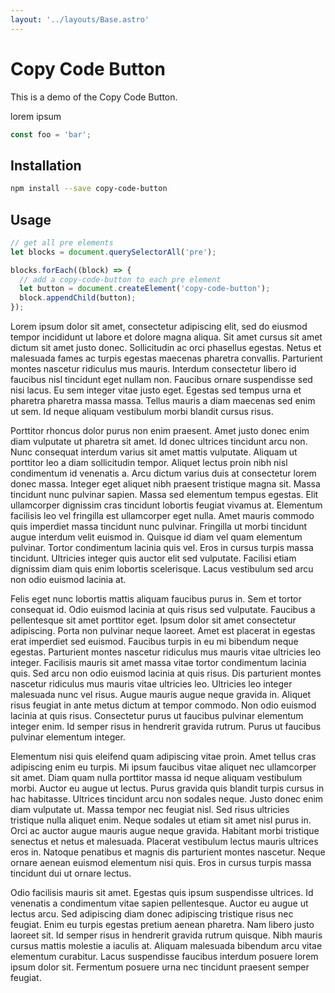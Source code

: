 ```yaml
---
layout: '../layouts/Base.astro'
---
```


# Copy Code Button

This is a demo of the Copy Code Button.

lorem ipsum

```js
const foo = 'bar';
```

## Installation

```bash
npm install --save copy-code-button
```

## Usage

```js
// get all pre elements
let blocks = document.querySelectorAll('pre');

blocks.forEach((block) => {
  // add a copy-code-button to each pre element
  let button = document.createElement('copy-code-button');
  block.appendChild(button);
});

```

Lorem ipsum dolor sit amet, consectetur adipiscing elit, sed do eiusmod tempor incididunt ut labore et dolore magna aliqua. Sit amet cursus sit amet dictum sit amet justo donec. Sollicitudin ac orci phasellus egestas. Netus et malesuada fames ac turpis egestas maecenas pharetra convallis. Parturient montes nascetur ridiculus mus mauris. Interdum consectetur libero id faucibus nisl tincidunt eget nullam non. Faucibus ornare suspendisse sed nisi lacus. Eu sem integer vitae justo eget. Egestas sed tempus urna et pharetra pharetra massa massa. Tellus mauris a diam maecenas sed enim ut sem. Id neque aliquam vestibulum morbi blandit cursus risus.

Porttitor rhoncus dolor purus non enim praesent. Amet justo donec enim diam vulputate ut pharetra sit amet. Id donec ultrices tincidunt arcu non. Nunc consequat interdum varius sit amet mattis vulputate. Aliquam ut porttitor leo a diam sollicitudin tempor. Aliquet lectus proin nibh nisl condimentum id venenatis a. Arcu dictum varius duis at consectetur lorem donec massa. Integer eget aliquet nibh praesent tristique magna sit. Massa tincidunt nunc pulvinar sapien. Massa sed elementum tempus egestas. Elit ullamcorper dignissim cras tincidunt lobortis feugiat vivamus at. Elementum facilisis leo vel fringilla est ullamcorper eget nulla. Amet mauris commodo quis imperdiet massa tincidunt nunc pulvinar. Fringilla ut morbi tincidunt augue interdum velit euismod in. Quisque id diam vel quam elementum pulvinar. Tortor condimentum lacinia quis vel. Eros in cursus turpis massa tincidunt. Ultricies integer quis auctor elit sed vulputate. Facilisi etiam dignissim diam quis enim lobortis scelerisque. Lacus vestibulum sed arcu non odio euismod lacinia at.

Felis eget nunc lobortis mattis aliquam faucibus purus in. Sem et tortor consequat id. Odio euismod lacinia at quis risus sed vulputate. Faucibus a pellentesque sit amet porttitor eget. Ipsum dolor sit amet consectetur adipiscing. Porta non pulvinar neque laoreet. Amet est placerat in egestas erat imperdiet sed euismod. Faucibus turpis in eu mi bibendum neque egestas. Parturient montes nascetur ridiculus mus mauris vitae ultricies leo integer. Facilisis mauris sit amet massa vitae tortor condimentum lacinia quis. Sed arcu non odio euismod lacinia at quis risus. Dis parturient montes nascetur ridiculus mus mauris vitae ultricies leo. Ultricies leo integer malesuada nunc vel risus. Augue mauris augue neque gravida in. Aliquet risus feugiat in ante metus dictum at tempor commodo. Non odio euismod lacinia at quis risus. Consectetur purus ut faucibus pulvinar elementum integer enim. Id semper risus in hendrerit gravida rutrum. Purus ut faucibus pulvinar elementum integer.

Elementum nisi quis eleifend quam adipiscing vitae proin. Amet tellus cras adipiscing enim eu turpis. Mi ipsum faucibus vitae aliquet nec ullamcorper sit amet. Diam quam nulla porttitor massa id neque aliquam vestibulum morbi. Auctor eu augue ut lectus. Purus gravida quis blandit turpis cursus in hac habitasse. Ultrices tincidunt arcu non sodales neque. Justo donec enim diam vulputate ut. Massa tempor nec feugiat nisl. Sed risus ultricies tristique nulla aliquet enim. Neque sodales ut etiam sit amet nisl purus in. Orci ac auctor augue mauris augue neque gravida. Habitant morbi tristique senectus et netus et malesuada. Placerat vestibulum lectus mauris ultrices eros in. Natoque penatibus et magnis dis parturient montes nascetur. Neque ornare aenean euismod elementum nisi quis. Eros in cursus turpis massa tincidunt dui ut ornare lectus.

Odio facilisis mauris sit amet. Egestas quis ipsum suspendisse ultrices. Id venenatis a condimentum vitae sapien pellentesque. Auctor eu augue ut lectus arcu. Sed adipiscing diam donec adipiscing tristique risus nec feugiat. Enim eu turpis egestas pretium aenean pharetra. Nam libero justo laoreet sit. Id semper risus in hendrerit gravida rutrum quisque. Nibh mauris cursus mattis molestie a iaculis at. Aliquam malesuada bibendum arcu vitae elementum curabitur. Lacus suspendisse faucibus interdum posuere lorem ipsum dolor sit. Fermentum posuere urna nec tincidunt praesent semper feugiat.